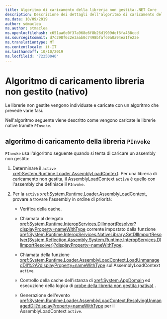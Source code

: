 ```yaml
---
title: Algoritmo di caricamento della libreria non gestita-.NET Core
description: Descrizione dei dettagli dell'algoritmo di caricamento dell'assembly non gestito in .NET Core
ms.date: 10/09/2019
author: sdmaclea
ms.author: stmaclea
ms.openlocfilehash: c651aa6e0f37a968e6f8b26d1909def6fa488ccd
ms.sourcegitcommit: d7c298f6c2e3aab0c7498bfafc0a0a94ea1fe23e
ms.translationtype: MT
ms.contentlocale: it-IT
ms.lasthandoff: 10/10/2019
ms.locfileid: "72250040"
---
```

# <a name="unmanaged-native-library-loading-algorithm"></a>Algoritmo di caricamento libreria non gestito (nativo)

Le librerie non gestite vengono individuate e caricate con un algoritmo che prevede varie fasi.

Nell'algoritmo seguente viene descritto come vengono caricate le librerie native tramite `PInvoke`.

## <a name="pinvoke-load-library-algorithm"></a>algoritmo di caricamento della libreria `PInvoke`

`PInvoke` usa l'algoritmo seguente quando si tenta di caricare un assembly non gestito:

1. Determinare il `active` <xref:System.Runtime.Loader.AssemblyLoadContext>. Per una libreria di caricamento non gestita, il AssemblyLoadContext `active` è quello con l'assembly che definisce il `PInvoke`.

2. Per la `active` <xref:System.Runtime.Loader.AssemblyLoadContext>, provare a trovare l'assembly in ordine di priorità:
    * Verifica della cache.

    * Chiamata al delegato <xref:System.Runtime.InteropServices.DllImportResolver?displayProperty=nameWithType> corrente impostato dalla funzione <xref:System.Runtime.InteropServices.NativeLibrary.SetDllImportResolver(System.Reflection.Assembly,System.Runtime.InteropServices.DllImportResolver)?displayProperty=nameWithType>.

    * Chiamata della funzione <xref:System.Runtime.Loader.AssemblyLoadContext.LoadUnmanagedDll%2A?displayProperty=nameWithType> sul AssemblyLoadContext `active`.

    * Controllo della cache dell'istanza di <xref:System.AppDomain> ed esecuzione della logica di [probe della libreria non gestita (nativa)](default-probing.md#unmanaged-native-library-probing) .

    * Generazione dell'evento <xref:System.Runtime.Loader.AssemblyLoadContext.ResolvingUnmanagedDll?displayProperty=nameWithType> per il AssemblyLoadContext `active`.

